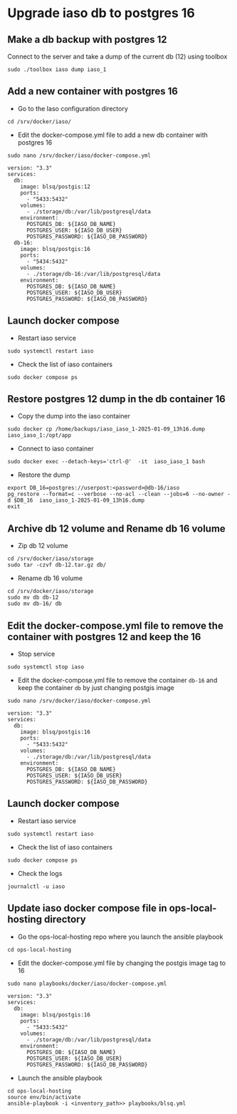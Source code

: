 # Upgrade iaso db to postgres 16


## Make a db backup with postgres 12

Connect to the server and take a dump of the current db (12) using toolbox

```
sudo ./toolbox iaso dump iaso_1
```

## Add a new container with postgres 16

- Go to the Iaso configuration directory
```
cd /srv/docker/iaso/
```

- Edit the docker-compose.yml file to add a new db container with postgres 16
```
sudo nano /srv/docker/iaso/docker-compose.yml
```
```
version: "3.3"
services:
  db:
    image: blsq/postgis:12
    ports:
      - "5433:5432"
    volumes:
      - ./storage/db:/var/lib/postgresql/data
    environment:
      POSTGRES_DB: ${IASO_DB_NAME}
      POSTGRES_USER: ${IASO_DB_USER}
      POSTGRES_PASSWORD: ${IASO_DB_PASSWORD}
  db-16:
    image: blsq/postgis:16
    ports:
      - "5434:5432"
    volumes:
      - ./storage/db-16:/var/lib/postgresql/data
    environment:
      POSTGRES_DB: ${IASO_DB_NAME}
      POSTGRES_USER: ${IASO_DB_USER}
      POSTGRES_PASSWORD: ${IASO_DB_PASSWORD}
```

## Launch docker compose

- Restart iaso service
```
sudo systemctl restart iaso
```
- Check the list of iaso containers
```
sudo docker compose ps
```
## Restore postgres 12 dump in the db container 16

- Copy the dump into the iaso container
```
sudo docker cp /home/backups/iaso_iaso_1-2025-01-09_13h16.dump iaso_iaso_1:/opt/app
```

- Connect to iaso container
```
sudo docker exec --detach-keys='ctrl-@'  -it  iaso_iaso_1 bash
```
- Restore the dump
```
export DB_16=postgres://userpost:<password>@db-16/iaso
pg_restore --format=c --verbose --no-acl --clean --jobs=6 --no-owner -d $DB_16  iaso_iaso_1-2025-01-09_13h16.dump 
exit
```

## Archive db 12 volume and Rename db 16 volume

- Zip db 12 volume
```
cd /srv/docker/iaso/storage
sudo tar -czvf db-12.tar.gz db/
```
- Rename db 16 volume
```
cd /srv/docker/iaso/storage
sudo mv db db-12
sudo mv db-16/ db
``` 
## Edit the docker-compose.yml file to remove the container with postgres 12 and keep the 16 

- Stop service
```
sudo systemctl stop iaso
```
- Edit the docker-compose.yml file to remove the container `db-16`  and keep the container `db` by just changing postgis image
```
sudo nano /srv/docker/iaso/docker-compose.yml
```
```
version: "3.3"
services:
  db:
    image: blsq/postgis:16
    ports:
      - "5433:5432"
    volumes:
      - ./storage/db:/var/lib/postgresql/data
    environment:
      POSTGRES_DB: ${IASO_DB_NAME}
      POSTGRES_USER: ${IASO_DB_USER}
      POSTGRES_PASSWORD: ${IASO_DB_PASSWORD}
```

## Launch docker compose

- Restart iaso service
```
sudo systemctl restart iaso
```
- Check the list of iaso containers
```
sudo docker compose ps
```
- Check the logs 

```
journalctl -u iaso
```

## Update iaso docker compose file in ops-local-hosting directory

- Go the ops-local-hosting repo where you launch the ansible playbook

```
cd ops-local-hosting
```
- Edit the docker-compose.yml file by changing the postgis image tag to 16

```
sudo nano playbooks/docker/iaso/docker-compose.yml
```
```
version: "3.3"
services:
  db:
    image: blsq/postgis:16
    ports:
      - "5433:5432"
    volumes:
      - ./storage/db:/var/lib/postgresql/data
    environment:
      POSTGRES_DB: ${IASO_DB_NAME}
      POSTGRES_USER: ${IASO_DB_USER}
      POSTGRES_PASSWORD: ${IASO_DB_PASSWORD}
```
- Launch the ansible playbook

```
cd ops-local-hosting
source env/bin/activate
ansible-playbook -i <inventory_path>> playbooks/blsq.yml
```
